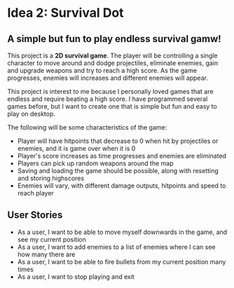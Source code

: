 
# Idea 2: Survival Dot

## A simple but fun to play endless survival gamw!

This project is a **2D survival game**. The player will be controlling a single character to move around and dodge
projectiles, eliminate enemies, gain and upgrade weapons and try to reach a high score. As the game progresses, enemies
will increases and different enemies will appear.

This project is interest to me because I personally loved games that are endless and require beating a high score. 
I have programmed several games before, but I want to create one that is simple but fun and easy to play on desktop.

The following will be some characteristics of the game:

- Player will have hitpoints that decrease to 0 when hit by projectiles or enemies, and it is game over when it is 0
- Player's score increases as time progresses and enemies are eliminated
- Players can pick up random weapons around the map
- Saving and loading the game should be possible, along with resetting and storing highscores
- Enemies will vary, with different damage outputs, hitpoints and speed to reach player

## User Stories
- As a user, I want to be able to move myself downwards in the game, and see my current position
- As a user, I want to add enemies to a list of enemies where I can see how many there are
- As a user, I want to be able to fire bullets from my current position many times 
- As a user, I want to stop playing and exit

